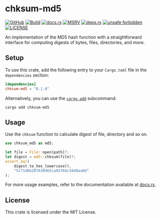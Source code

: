 # chksum-md5

[![GitHub](https://img.shields.io/badge/github-chksum--rs%2Fmd5-24292e?style=flat-square&logo=github "GitHub")](https://github.com/chksum-rs/md5)
[![Build](https://img.shields.io/github/actions/workflow/status/chksum-rs/md5/rust.yml?branch=master&style=flat-square&logo=github "Build")](https://github.com/chksum-rs/md5/actions/workflows/rust.yml)
[![docs.rs](https://img.shields.io/docsrs/chksum-md5?style=flat-square&logo=docsdotrs "docs.rs")](https://docs.rs/chksum-md5/)
[![MSRV](https://img.shields.io/badge/MSRV-1.74.0-informational?style=flat-square "MSRV")](https://github.com/chksum-rs/md5/blob/master/Cargo.toml)
[![deps.rs](https://deps.rs/crate/chksum-md5/0.1.0/status.svg?style=flat-square "deps.rs")](https://deps.rs/crate/chksum-md5/0.1.0)
[![unsafe forbidden](https://img.shields.io/badge/unsafe-forbidden-success.svg?style=flat-square "unsafe forbidden")](https://github.com/rust-secure-code/safety-dance)
[![LICENSE](https://img.shields.io/github/license/chksum-rs/md5?style=flat-square "LICENSE")](https://github.com/chksum-rs/md5/blob/master/LICENSE)

An implementation of the MD5 hash function with a straightforward interface for computing digests of bytes, files, directories, and more.

## Setup

To use this crate, add the following entry to your `Cargo.toml` file in the `dependencies` section:

```toml
[dependencies]
chksum-md5 = "0.1.0"
```

Alternatively, you can use the [`cargo add`](https://doc.rust-lang.org/cargo/commands/cargo-add.html) subcommand:

```shell
cargo add chksum-md5
```

## Usage

Use the `chksum` function to calculate digest of file, directory and so on.

```rust
use chksum_md5 as md5;

let file = File::open(path)?;
let digest = md5::chksum(file)?;
assert_eq!(
    digest.to_hex_lowercase(),
    "5c71dbb287630d65ca93764c34d9aa0d"
);
```

For more usage examples, refer to the documentation available at [docs.rs](https://docs.rs/chksum-md5/).

## License

This crate is licensed under the MIT License.
